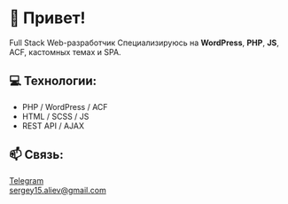 # 👋 Привет!

Full Stack Web-разработчик 
Специализируюсь на **WordPress**, **PHP**, **JS**, ACF, кастомных темах и SPA.

## 💻 Технологии:
- PHP / WordPress / ACF
- HTML / SCSS / JS
- REST API / AJAX

## 📫 Связь:
[Telegram](https://t.me/serj15kh)  
sergey15.aliev@gmail.com
